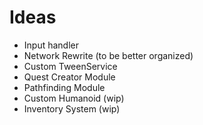 # Ideas
- Input handler
- Network Rewrite (to be better organized)
- Custom TweenService
- Quest Creator Module
- Pathfinding Module
- Custom Humanoid (wip)
- Inventory System (wip)